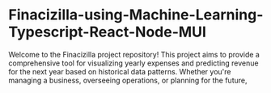 # Finacizilla-using-Machine-Learning-Typescript-React-Node-MUI
Welcome to the Finacizilla project repository! This project aims to provide a comprehensive tool for visualizing yearly expenses and predicting revenue for the next year based on historical data patterns. Whether you're managing a business, overseeing operations, or planning for the future, 
